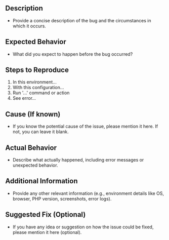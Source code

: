 ## Description
- Provide a concise description of the bug and the circumstances in which it occurs.

## Expected Behavior
- What did you expect to happen before the bug occurred?

## Steps to Reproduce
1. In this environment...
2. With this configuration...
3. Run '...' command or action
4. See error...

## Cause (If known)
- If you know the potential cause of the issue, please mention it here. If not, you can leave it blank.

## Actual Behavior
- Describe what actually happened, including error messages or unexpected behavior.

## Additional Information
- Provide any other relevant information (e.g., environment details like OS, browser, PHP version, screenshots, error logs).

## Suggested Fix (Optional)
- If you have any idea or suggestion on how the issue could be fixed, please mention it here (optional).

